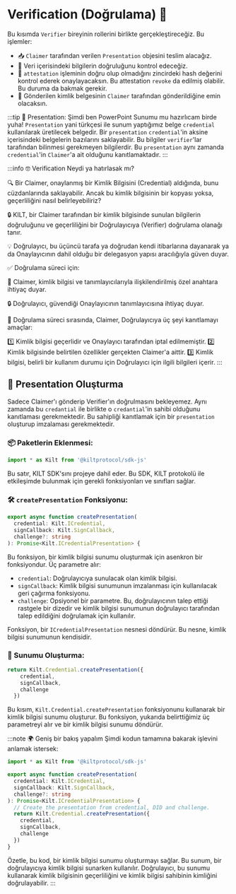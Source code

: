 # Verification (Doğrulama) 🎯

Bu kısımda `Verifier` bireyinin rollerini birlikte gerçekleştireceğiz. Bu işlemler:

- 📥 `Claimer` tarafından verilen `Presentation` objesini teslim alacağız.
- 🧐 Veri içerisindeki bilgilerin doğruluğunu kontrol edeceğiz.
- 🔗 `attestation` işleminin doğru olup olmadığını zincirdeki hash değerini kontrol ederek onaylayacaksın. Bu attestation `revoke` da edilmiş olabilir. Bu duruma da bakmak gerekir.
- 🤔 Gönderilen kimlik belgesinin `Claimer` tarafından gönderildiğine emin olacaksın.

:::tip 🎉 Presentation: Şimdi ben PowerPoint Sunumu mu hazırlıcam birde yuha!
`Presentation` yani türkçesi ile sunum yaptığımız belge `credential` kullanılarak üretilecek belgedir. Bir `presentation` `credential`'in aksine içerisindeki belgelerin bazılarını saklayabilir. Bu bilgiler `verifier`'lar tarafından bilinmesi gerekmeyen bilgilerdir. Bu `presentation` aynı zamanda `credential`'in `Claimer`'a ait olduğunu kanıtlamaktadır.
:::

:::info 🤓 Verification Neydi ya hatırlasak mı?

🔍 Bir Claimer, onaylanmış bir Kimlik Bilgisini (Credential) aldığında, bunu cüzdanlarında saklayabilir. Ancak bu kimlik bilgisinin bir kopyası yoksa, geçerliliğini nasıl belirleyebiliriz?

🔒 KILT, bir Claimer tarafından bir kimlik bilgisinde sunulan bilgilerin doğruluğunu ve geçerliliğini bir Doğrulayıcıya (Verifier) doğrulama olanağı tanır. 

💡 Doğrulayıcı, bu üçüncü tarafa ya doğrudan kendi itibarlarına dayanarak ya da Onaylayıcının dahil olduğu bir delegasyon yapısı aracılığıyla güven duyar.

✅ Doğrulama süreci için:

🔑 Claimer, kimlik bilgisi ve tanımlayıcılarıyla ilişkilendirilmiş özel anahtara ihtiyaç duyar.

🔒 Doğrulayıcı, güvendiği Onaylayıcının tanımlayıcısına ihtiyaç duyar.

🔎 Doğrulama süreci sırasında, Claimer, Doğrulayıcıya üç şeyi kanıtlamayı amaçlar:

1️⃣ Kimlik bilgisi geçerlidir ve Onaylayıcı tarafından iptal edilmemiştir.
2️⃣ Kimlik bilgisinde belirtilen özellikler gerçekten Claimer'a aittir.
3️⃣ Kimlik bilgisi, belirli bir kullanım durumu için Doğrulayıcı için ilgili bilgileri içerir.
:::

## 🎨 Presentation Oluşturma

Sadece Claimer'ı gönderip Verifier'ın doğrulmasını bekleyemez. Aynı zamanda bu `credantial` ile birlikte o `credantial`'in sahibi olduğunu kanıtlaması gerekmektedir. Bu sahipliği kanıtlamak için bir `presentation` oluşturup imzalaması gerekmektedir.

### 📦 Paketlerin Eklenmesi:

```typescript title="claimer/createPresentation.ts"
import * as Kilt from '@kiltprotocol/sdk-js'
```
Bu satır, KILT SDK'sını projeye dahil eder. Bu SDK, KILT protokolü ile etkileşimde bulunmak için gerekli fonksiyonları ve sınıfları sağlar.

### **🛠 `createPresentation` Fonksiyonu**:

```typescript title="claimer/createPresentation.ts"
export async function createPresentation(
  credential: Kilt.ICredential,
  signCallback: Kilt.SignCallback,
  challenge?: string
): Promise<Kilt.ICredentialPresentation> {
```
Bu fonksiyon, bir kimlik bilgisi sunumu oluşturmak için asenkron bir fonksiyondur. Üç parametre alır:

- `credential`: Doğrulayıcıya sunulacak olan kimlik bilgisi.
- `signCallback`: Kimlik bilgisi sunumunun imzalanması için kullanılacak geri çağırma fonksiyonu.
- `challenge`: Opsiyonel bir parametre. Bu, doğrulayıcının talep ettiği rastgele bir dizedir ve kimlik bilgisi sunumunun doğrulayıcı tarafından talep edildiğini doğrulamak için kullanılır.

Fonksiyon, bir `ICredentialPresentation` nesnesi döndürür. Bu nesne, kimlik bilgisi sunumunun kendisidir.

### **🎨 Sunumu Oluşturma**:

```typescript title="claimer/createPresentation.ts"
return Kilt.Credential.createPresentation({
    credential,
    signCallback,
    challenge
  })
```
Bu kısım, `Kilt.Credential.createPresentation` fonksiyonunu kullanarak bir kimlik bilgisi sunumu oluşturur. Bu fonksiyon, yukarıda belirttiğimiz üç parametreyi alır ve bir kimlik bilgisi sunumu döndürür.

:::note 🌍 Geniş bir bakış yapalım
Şimdi kodun tamamına bakarak işlevini anlamak istersek:

```typescript title="claimer/createPresentation.ts"
import * as Kilt from '@kiltprotocol/sdk-js'

export async function createPresentation(
  credential: Kilt.ICredential,
  signCallback: Kilt.SignCallback,
  challenge?: string
): Promise<Kilt.ICredentialPresentation> {
  // Create the presentation from credential, DID and challenge.
  return Kilt.Credential.createPresentation({
    credential,
    signCallback,
    challenge
  })
}
```
Özetle, bu kod, bir kimlik bilgisi sunumu oluşturmayı sağlar. Bu sunum, bir doğrulayıcıya kimlik bilgisi sunarken kullanılır. Doğrulayıcı, bu sunumu kullanarak kimlik bilgisinin geçerliliğini ve kimlik bilgisi sahibinin kimliğini doğrulayabilir.
:::